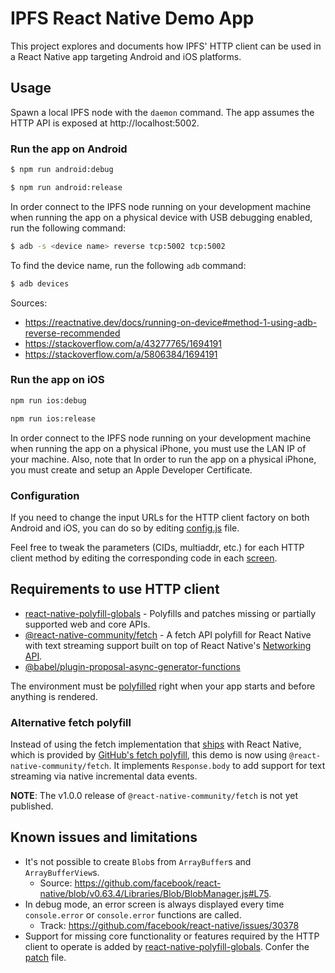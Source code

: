 # IPFS React Native Demo App

This project explores and documents how IPFS' HTTP client can be used in a React Native app targeting Android and iOS platforms.

## Usage

Spawn a local IPFS node with the `daemon` command. The app assumes the HTTP API is exposed at http://localhost:5002.

### Run the app on Android

```sh
$ npm run android:debug
```

```sh
$ npm run android:release
```

In order connect to the IPFS node running on your development machine when running the app on a physical device with USB debugging enabled, run the following command:

```sh
$ adb -s <device name> reverse tcp:5002 tcp:5002
```

To find the device name, run the following `adb` command:

```sh
$ adb devices
```

Sources:

- https://reactnative.dev/docs/running-on-device#method-1-using-adb-reverse-recommended
- https://stackoverflow.com/a/43277765/1694191
- https://stackoverflow.com/a/5806384/1694191

### Run the app on iOS

```sh
npm run ios:debug
```

```sh
npm run ios:release
```

In order connect to the IPFS node running on your development machine when running the app on a physical iPhone, you must use the LAN IP of your machine. Also, note that In order to run the app on a physical iPhone, you must create and setup an Apple Developer Certificate.

### Configuration

If you need to change the input URLs for the HTTP client factory on both Android and iOS, you can do so by editing [config.js](src/config.js) file.

Feel free to tweak the parameters (CIDs, multiaddr, etc.) for each HTTP client method by editing the corresponding code in each [screen](src/screens).
## Requirements to use HTTP client

- [react-native-polyfill-globals](https://github.com/acostalima/react-native-polyfill-globals) - Polyfills and patches missing or partially supported web and core APIs.
- [@react-native-community/fetch](https://github.com/react-native-community/fetch) - A fetch API polyfill for React Native with text streaming support built on top of React Native's [Networking API](https://github.com/facebook/react-native/blob/v0.63.4/Libraries/Network).
- [@babel/plugin-proposal-async-generator-functions](https://github.com/babel/babel/tree/master/packages/babel-plugin-proposal-async-generator-functions)

The environment must be [polyfilled](shims/index.js) right when your app starts and before anything is rendered.

### Alternative fetch polyfill

Instead of using the fetch implementation that [ships](https://github.com/facebook/react-native/blob/v0.63.4/Libraries/Network/fetch.js) with React Native, which is provided by [GitHub's fetch polyfill](https://github.com/github/fetch), this demo is now using `@react-native-community/fetch`. It implements `Response.body` to add support for text streaming via native incremental data events.

**NOTE**: The v1.0.0 release of `@react-native-community/fetch` is not yet published.
## Known issues and limitations

- It's not possible to create `Blob`s from `ArrayBuffer`s and `ArrayBufferView`s.
    - Source: https://github.com/facebook/react-native/blob/v0.63.4/Libraries/Blob/BlobManager.js#L75. 
- In debug mode, an error screen is always displayed every time `console.error` or `console.error` functions are called.
    - Track: https://github.com/facebook/react-native/issues/30378
- Support for missing core functionality or features required by the HTTP client to operate is added by [react-native-polyfill-globals](https://github.com/acostalima/react-native-polyfill-globals). Confer the [patch](https://github.com/acostalima/react-native-polyfill-globals/blob/master/patches/react-native%2B0.63.3.patch) file.

